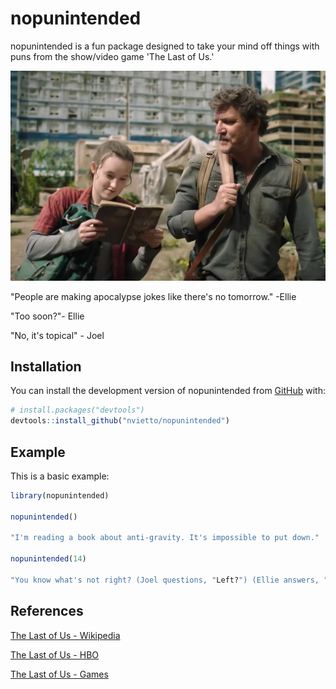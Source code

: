 
# nopunintended

<!-- badges: start -->
<!-- badges: end -->

nopunintended is a fun package designed to take your mind off things with puns from the show/video game 'The Last of Us.'

<img src="image.png" alt="Image" width="600">

"People are making apocalypse jokes like there's no tomorrow." -Ellie  

"Too soon?"- Ellie   

"No, it's topical" - Joel 

## Installation

You can install the development version of nopunintended from [GitHub](https://github.com/) with:

``` r
# install.packages("devtools")
devtools::install_github("nvietto/nopunintended")
```

## Example

This is a basic example:

``` r
library(nopunintended)

nopunintended()

"I'm reading a book about anti-gravity. It's impossible to put down."

nopunintended(14)

"You know what's not right? (Joel questions, "Left?") (Ellie answers, "Yeah.")"

```

## References 

[The Last of Us - Wikipedia](https://en.wikipedia.org/wiki/The_Last_of_Us)

[The Last of Us - HBO](https://www.hbo.com/the-last-of-us)

[The Last of Us - Games](https://www.playstation.com/en-us/games/the-last-of-us-part-i/)

